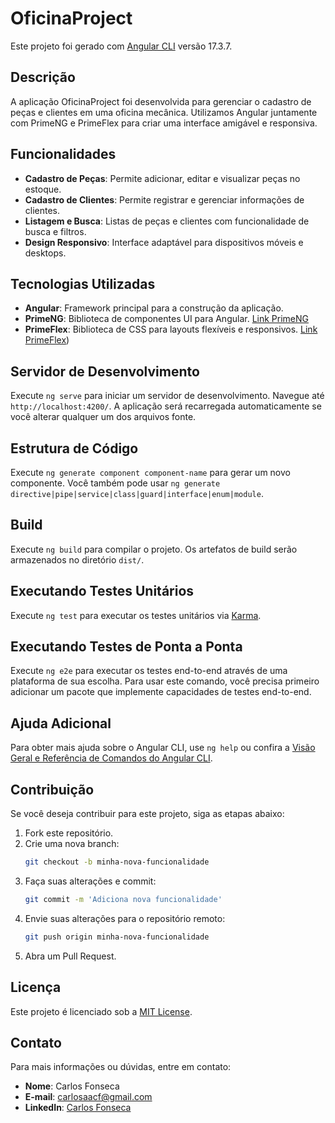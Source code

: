 # OficinaProject

Este projeto foi gerado com [Angular CLI](https://github.com/angular/angular-cli) versão 17.3.7.

## Descrição

A aplicação OficinaProject foi desenvolvida para gerenciar o cadastro de peças e clientes em uma oficina mecânica. Utilizamos Angular juntamente com PrimeNG e PrimeFlex para criar uma interface amigável e responsiva.

## Funcionalidades

- **Cadastro de Peças**: Permite adicionar, editar e visualizar peças no estoque.
- **Cadastro de Clientes**: Permite registrar e gerenciar informações de clientes.
- **Listagem e Busca**: Listas de peças e clientes com funcionalidade de busca e filtros.
- **Design Responsivo**: Interface adaptável para dispositivos móveis e desktops.

## Tecnologias Utilizadas

- **Angular**: Framework principal para a construção da aplicação.
- **PrimeNG**: Biblioteca de componentes UI para Angular.
  [Link PrimeNG](https://primeng.org/installation)
- **PrimeFlex**: Biblioteca de CSS para layouts flexíveis e responsivos.
  [Link PrimeFlex](https://primeflex.org/installation))
## Servidor de Desenvolvimento

Execute `ng serve` para iniciar um servidor de desenvolvimento. Navegue até `http://localhost:4200/`. A aplicação será recarregada automaticamente se você alterar qualquer um dos arquivos fonte.

## Estrutura de Código

Execute `ng generate component component-name` para gerar um novo componente. Você também pode usar `ng generate directive|pipe|service|class|guard|interface|enum|module`.

## Build

Execute `ng build` para compilar o projeto. Os artefatos de build serão armazenados no diretório `dist/`.

## Executando Testes Unitários

Execute `ng test` para executar os testes unitários via [Karma](https://karma-runner.github.io).

## Executando Testes de Ponta a Ponta

Execute `ng e2e` para executar os testes end-to-end através de uma plataforma de sua escolha. Para usar este comando, você precisa primeiro adicionar um pacote que implemente capacidades de testes end-to-end.

## Ajuda Adicional

Para obter mais ajuda sobre o Angular CLI, use `ng help` ou confira a [Visão Geral e Referência de Comandos do Angular CLI](https://angular.io/cli).

## Contribuição

Se você deseja contribuir para este projeto, siga as etapas abaixo:

1. Fork este repositório.
2. Crie uma nova branch:
    ```bash
    git checkout -b minha-nova-funcionalidade
    ```
3. Faça suas alterações e commit:
    ```bash
    git commit -m 'Adiciona nova funcionalidade'
    ```
4. Envie suas alterações para o repositório remoto:
    ```bash
    git push origin minha-nova-funcionalidade
    ```
5. Abra um Pull Request.

## Licença

Este projeto é licenciado sob a [MIT License](LICENSE).

## Contato

Para mais informações ou dúvidas, entre em contato:

- **Nome**: Carlos Fonseca
- **E-mail**: carlosaacf@gmail.com
- **LinkedIn**: [Carlos Fonseca](https://linkedin.com/in/carlosaacf)
